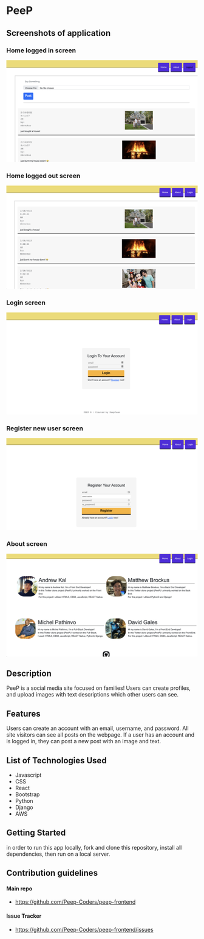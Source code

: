 # PeeP

## Screenshots of application

### Home logged in screen
![alt text](./assets/home-loggedin.png)

### Home logged out screen
![alt text](./assets/home-loggedout.png)

### Login screen
![alt text](./assets/login.png)

### Register new user screen
![alt text](./assets/register-user.png)

### About screen
![alt text](./assets/about.png)


## Description
PeeP is a social media site focused on families! Users can create profiles, and upload images with text descriptions which other users can see.

## Features

Users can create an account with an email, username, and password. All site visitors can see all posts on the webpage. If a user has an account and is logged in, they can post a new post with an image and text.

## List of Technologies Used

- Javascript
- CSS
- React
- Bootstrap
- Python
- Django
- AWS

## Getting Started

in order to run this app locally, fork and clone this repository, install all dependencies, then run on a local server.

## Contribution guidelines

#### Main repo
- https://github.com/Peep-Coders/peep-frontend
#### Issue Tracker
- https://github.com/Peep-Coders/peep-frontend/issues
